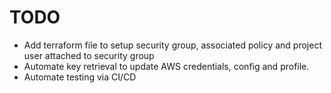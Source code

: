 # TODO

- Add terraform file to setup security group, associated policy and project user attached to security group
- Automate key retrieval to update AWS credentials, config and profile.
- Automate testing via CI/CD